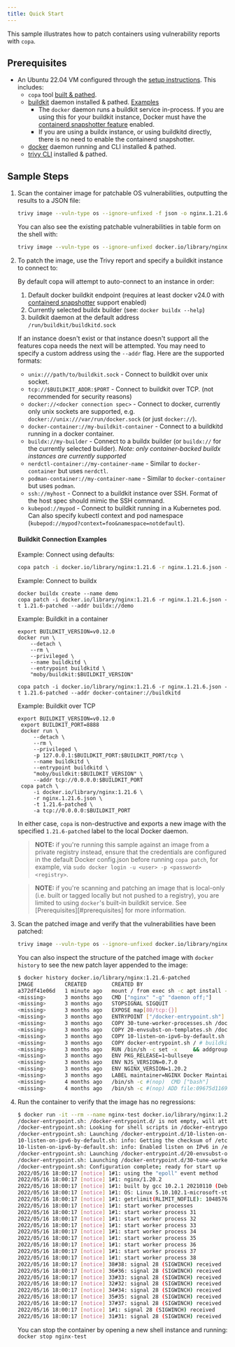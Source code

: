 ```yaml
---
title: Quick Start
---
```


This sample illustrates how to patch containers using vulnerability reports with `copa`.

## Prerequisites

* An Ubuntu 22.04 VM configured through the [setup instructions](./installation.md). This includes:
  * `copa` tool [built & pathed](./installation.md).
  * [buildkit](https://github.com/moby/buildkit/#quick-start) daemon installed & pathed. [Examples](#buildkit-connection-examples)
    * The `docker` daemon runs a buildkit service in-process. If you are using this for your buildkit instance, Docker must have the
      [containerd snapshotter feature](https://docs.docker.com/storage/containerd/) enabled.
    * If you are using a buildx instance, or using buildkitd directly, there is no need to enable the containerd snapshotter.
  * [docker](https://docs.docker.com/desktop/linux/install/#generic-installation-steps) daemon running and CLI installed & pathed.
  * [trivy CLI](https://aquasecurity.github.io/trivy/latest/getting-started/installation/) installed & pathed.

## Sample Steps

1. Scan the container image for patchable OS vulnerabilities, outputting the results to a JSON file:

    ```bash
    trivy image --vuln-type os --ignore-unfixed -f json -o nginx.1.21.6.json docker.io/library/nginx:1.21.6
    ```

    You can also see the existing patchable vulnerabilities in table form on the shell with:

    ```bash
    trivy image --vuln-type os --ignore-unfixed docker.io/library/nginx:1.21.6

2. To patch the image, use the Trivy report and specify a buildkit instance to connect to:

    By default copa will attempt to auto-connect to an instance in order:
      1. Default docker buildkit endpoint (requires at least docker v24.0 with [containerd snapshotter](https://docs.docker.com/storage/containerd/#enable-containerd-image-store-on-docker-engine) support enabled)
      2. Currently selected buildx builder (see: `docker buildx --help`)
      3. buildkit daemon at the default address `/run/buildkit/buildkitd.sock`

    If an instance doesn't exist or that instance doesn't support all the features copa needs the next will be attempted.
    You may need to specify a custom address using the `--addr` flag. Here are the supported formats:

    - `unix:///path/to/buildkit.sock` - Connect to buildkit over unix socket.
    - `tcp://$BUILDKIT_ADDR:$PORT` - Connect to buildkit over TCP. (not recommended for security reasons)
    - `docker://<docker connection spec>` - Connect to docker, currently only unix sockets are supported, e.g. `docker://unix:///var/run/docker.sock` (or just `docker://`).
    - `docker-container://my-buildkit-container` - Connect to a buildkitd running in a docker container.
    - `buildx://my-builder` - Connect to a buildx builder (or `buildx://` for the currently selected builder). *Note: only container-backed buildx instances are currently supported*
    - `nerdctl-container://my-container-name` - Similar to `docker-container` but uses `nerdctl`.
    - `podman-container://my-container-name` - Similar to `docker-container` but uses `podman`.
    - `ssh://myhost` - Connect to a buildkit instance over SSH. Format of the host spec should mimic the SSH command.
    - `kubepod://mypod` - Connect to buildkit running in a Kubernetes pod. Can also specify kubectl context and pod namespace (`kubepod://mypod?context=foo&namespace=notdefault`).

    #### Buildkit Connection Examples

    Example: Connect using defaults:
    ```bash
    copa patch -i docker.io/library/nginx:1.21.6 -r nginx.1.21.6.json -t 1.21.6-patched
    ```

    Example: Connect to buildx
    ```
    docker buildx create --name demo
    copa patch -i docker.io/library/nginx:1.21.6 -r nginx.1.21.6.json -t 1.21.6-patched --addr buildx://demo
    ```

    Example: Buildkit in a container
    ```
    export BUILDKIT_VERSION=v0.12.0
    docker run \
        --detach \
        --rm \
        --privileged \
        --name buildkitd \
        --entrypoint buildkitd \
        "moby/buildkit:$BUILDKIT_VERSION"

    copa patch -i docker.io/library/nginx:1.21.6 -r nginx.1.21.6.json -t 1.21.6-patched --addr docker-container://buildkitd
    ```

    Example: Buildkit over TCP
    ```
    export BUILDKIT_VERSION=v0.12.0
     export BUILDKIT_PORT=8888
     docker run \
         --detach \
         --rm \
         --privileged \
         -p 127.0.0.1:$BUILDKIT_PORT:$BUILDKIT_PORT/tcp \
         --name buildkitd \
         --entrypoint buildkitd \
         "moby/buildkit:$BUILDKIT_VERSION" \
         --addr tcp://0.0.0.0:$BUILDKIT_PORT
     copa patch \
         -i docker.io/library/nginx:1.21.6 \
         -r nginx.1.21.6.json \
         -t 1.21.6-patched \
         -a tcp://0.0.0.0:$BUILDKIT_PORT
    ```

    In either case, `copa` is non-destructive and exports a new image with the specified `1.21.6-patched` label to the local Docker daemon.

    > **NOTE:** if you're running this sample against an image from a private registry instead,
    > ensure that the credentials are configured in the default Docker config.json before running `copa patch`,
    > for example, via `sudo docker login -u <user> -p <password> <registry>`.

    > **NOTE:** if you're scanning and patching an image that is local-only
    > (i.e. built or tagged locally but not pushed to a registry), you are
    > limited to using `docker`'s built-in buildkit service. See
    > [Prerequisites][#prerequisites] for more information.

3. Scan the patched image and verify that the vulnerabilities have been patched:

    ```bash
    trivy image --vuln-type os --ignore-unfixed docker.io/library/nginx:1.21.6-patched
    ```

    You can also inspect the structure of the patched image with `docker history` to see the new patch layer appended to the image:

    ```bash
    $ docker history docker.io/library/nginx:1.21.6-patched
    IMAGE          CREATED        CREATED BY                                      SIZE      COMMENT
    a372df41e06d   1 minute ago   mount / from exec sh -c apt install --no-ins…   26.1MB    buildkit.exporter.image.v0
    <missing>      3 months ago   CMD ["nginx" "-g" "daemon off;"]                0B        buildkit.dockerfile.v0
    <missing>      3 months ago   STOPSIGNAL SIGQUIT                              0B        buildkit.dockerfile.v0
    <missing>      3 months ago   EXPOSE map[80/tcp:{}]                           0B        buildkit.dockerfile.v0
    <missing>      3 months ago   ENTRYPOINT ["/docker-entrypoint.sh"]            0B        buildkit.dockerfile.v0
    <missing>      3 months ago   COPY 30-tune-worker-processes.sh /docker-ent…   4.61kB    buildkit.dockerfile.v0
    <missing>      3 months ago   COPY 20-envsubst-on-templates.sh /docker-ent…   1.04kB    buildkit.dockerfile.v0
    <missing>      3 months ago   COPY 10-listen-on-ipv6-by-default.sh /docker…   1.96kB    buildkit.dockerfile.v0
    <missing>      3 months ago   COPY docker-entrypoint.sh / # buildkit          1.2kB     buildkit.dockerfile.v0
    <missing>      3 months ago   RUN /bin/sh -c set -x     && addgroup --syst…   61.1MB    buildkit.dockerfile.v0
    <missing>      3 months ago   ENV PKG_RELEASE=1~bullseye                      0B        buildkit.dockerfile.v0
    <missing>      3 months ago   ENV NJS_VERSION=0.7.0                           0B        buildkit.dockerfile.v0
    <missing>      3 months ago   ENV NGINX_VERSION=1.20.2                        0B        buildkit.dockerfile.v0
    <missing>      3 months ago   LABEL maintainer=NGINX Docker Maintainers <d…   0B        buildkit.dockerfile.v0
    <missing>      4 months ago   /bin/sh -c #(nop)  CMD ["bash"]                 0B
    <missing>      4 months ago   /bin/sh -c #(nop) ADD file:09675d11695f65c55…   80.4MB
    ```

4. Run the container to verify that the image has no regressions:

    ```bash
    $ docker run -it --rm --name nginx-test docker.io/library/nginx:1.21.6-patched
    /docker-entrypoint.sh: /docker-entrypoint.d/ is not empty, will attempt to perform configuration
    /docker-entrypoint.sh: Looking for shell scripts in /docker-entrypoint.d/
    /docker-entrypoint.sh: Launching /docker-entrypoint.d/10-listen-on-ipv6-by-default.sh
    10-listen-on-ipv6-by-default.sh: info: Getting the checksum of /etc/nginx/conf.d/default.conf
    10-listen-on-ipv6-by-default.sh: info: Enabled listen on IPv6 in /etc/nginx/conf.d/default.conf
    /docker-entrypoint.sh: Launching /docker-entrypoint.d/20-envsubst-on-templates.sh
    /docker-entrypoint.sh: Launching /docker-entrypoint.d/30-tune-worker-processes.sh
    /docker-entrypoint.sh: Configuration complete; ready for start up
    2022/05/16 18:00:17 [notice] 1#1: using the "epoll" event method
    2022/05/16 18:00:17 [notice] 1#1: nginx/1.20.2
    2022/05/16 18:00:17 [notice] 1#1: built by gcc 10.2.1 20210110 (Debian 10.2.1-6)
    2022/05/16 18:00:17 [notice] 1#1: OS: Linux 5.10.102.1-microsoft-standard-WSL2
    2022/05/16 18:00:17 [notice] 1#1: getrlimit(RLIMIT_NOFILE): 1048576:1048576
    2022/05/16 18:00:17 [notice] 1#1: start worker processes
    2022/05/16 18:00:17 [notice] 1#1: start worker process 31
    2022/05/16 18:00:17 [notice] 1#1: start worker process 32
    2022/05/16 18:00:17 [notice] 1#1: start worker process 33
    2022/05/16 18:00:17 [notice] 1#1: start worker process 34
    2022/05/16 18:00:17 [notice] 1#1: start worker process 35
    2022/05/16 18:00:17 [notice] 1#1: start worker process 36
    2022/05/16 18:00:17 [notice] 1#1: start worker process 37
    2022/05/16 18:00:17 [notice] 1#1: start worker process 38
    2022/05/16 18:00:17 [notice] 38#38: signal 28 (SIGWINCH) received
    2022/05/16 18:00:17 [notice] 36#36: signal 28 (SIGWINCH) received
    2022/05/16 18:00:17 [notice] 33#33: signal 28 (SIGWINCH) received
    2022/05/16 18:00:17 [notice] 32#32: signal 28 (SIGWINCH) received
    2022/05/16 18:00:17 [notice] 34#34: signal 28 (SIGWINCH) received
    2022/05/16 18:00:17 [notice] 35#35: signal 28 (SIGWINCH) received
    2022/05/16 18:00:17 [notice] 37#37: signal 28 (SIGWINCH) received
    2022/05/16 18:00:17 [notice] 1#1: signal 28 (SIGWINCH) received
    2022/05/16 18:00:17 [notice] 31#31: signal 28 (SIGWINCH) received
    ```

   You can stop the container by opening a new shell instance and running: `docker stop nginx-test`
